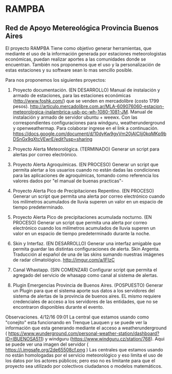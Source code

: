 # RAMPBA
## Red de Apoyo Metereológica Provincia Buenos Aires

El proyecto RAMPBA Tiene como objetivo generar herramientas, que mediante el uso de la información generada por estaciones meteorologistas económicas, puedan realizar aportes a las comunidades donde se encuentran. También nos proponemos que el uso y la personalización de estas estaciones y su software sean lo mas sencillo posible.

Para nos proponemos los siguientes proyectos:

1. Proyecto documentación. (EN DESARROLLO) Manual de instalación y armado de estaciones, para las estaciones económicas (http://www.foshk.com/) que se venden en mercadolibre (costo 1799 pesos). http://articulo.mercadolibre.com.ar/MLA-609076060-estacion-meteorologica-inalambrica-usb-pc-wh-1080-1081-JM. Manual de instalación y armado de servidor ubuntu + weewx. Con las correspondientes configuraciones para windguru, weatherunderground y openweathermap. Para colaborar ingrese en el link a continuación. https://docs.google.com/document/d/10dyKw9gyVm20jAlCIjj0kqMKp9bDSnGx9qXtcVEwrE/edit?usp=sharing

2. Proyecto Alerta Meteorológica. (TERMINADO) Generar un script para alertas por correo electrónico.

3. Proyecto Alerta Agroquímicas. (EN PROCESO) Generar un script que permita alertar a los usuarios cuando no están dadas las condiciones para las aplicaciones de agroquímicas, tomando como referencia los valores dados por "el manual de buenas practicas"-

4. Proyecto Alerta Pico de Precipitaciones Repentino. (EN PROCESO) Generar un script que permita una alerta por correo electrónico cuando los milímetros acumulados de lluvia superen un valor en un espacio de tiempo predeterminado.

5. Proyecto Alerta Pico de precipitaciones acumulada nocturno. (EN PROCESO) Generar un script que permita una alerta por correo electrónico cuando los milímetros acumulados de lluvia superen un valor en un espacio de tiempo predeterminado durante la noche.

6. Skin y Interfaz. (EN DESARROLLO) Generar una interfaz amigable que permita guardar las distintas configuraciones de alerta. Skin Argenta. Traducción al español de una de las skins sumando nuestras imágenes de radar climatológico. http://imgur.com/a/IFIzC

7. Canal Whastapp. (SIN COMENZAR) Configurar script que permita el agregado del servicio de whasapp como canal al sistema de alertas.

8. Plugin Emergencias Provincia de Buenos Aires. (POSPUESTO) Generar un Plugin para que el sistema aporte sus datos a los servidores del sistema de alertas de la provincia de buenos aires. EL mismo requiere credenciales de acceso a los servidores de las entidades, que no se encontraron disponibles durante el evento.


Observaciones. 4/12/16 09:01 La central que estamos usando como "conejito" esta funcionando en Trenque Lauquen y se puede ver la información que esta generando mediante el acceso a weatherunderground ( https://www.wunderground.com/personal-weather-station/dashboard?ID=IBUENOSA511) y windguru (https://www.windguru.cz/station/768). Aqui se puede ver una imagen del servidor ( https://i.imgsafe.org/2de65508cf.png ) Las centrales que estamos usando no están homologadas por el servicio meteorológico y eso limita el uso de los datos por los actores públicos; pero eso no es limitante para que el proyecto sea utilizado por colectivos ciudadanos o modelos matemáticos.
